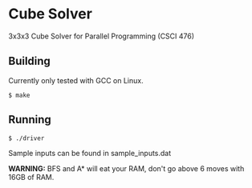 # Cube Solver

3x3x3 Cube Solver for Parallel Programming (CSCI 476)

**Building**
----------------------------------
Currently only tested with GCC on Linux.

    $ make

**Running**
----------------------------------
    $ ./driver

Sample inputs can be found in sample_inputs.dat

**WARNING:** BFS and A* will eat your RAM, don't go above 6 moves with 16GB of RAM.
